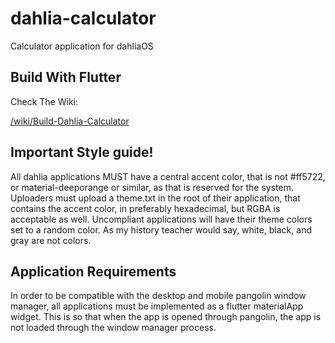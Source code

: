 # dahlia-calculator
Calculator application for dahliaOS

## Build With Flutter

Check The Wiki:

[/wiki/Build-Dahlia-Calculator](https://github.com/dahlia-os/dahlia-calculator/wiki/Build-Dahlia-Calculator)

## Important Style guide!
All dahlia applications MUST have a central accent color, that is not #ff5722, or material-deeporange or similar, as that is reserved for the system. Uploaders must upload a theme.txt in the root of their application, that contains the accent color, in preferably hexadecimal, but RGBA is acceptable as well. Uncompliant applications will have their theme colors set to a random color. As my history teacher would say, white, black, and gray are not colors.

## Application Requirements
In order to be compatible with the desktop and mobile pangolin window manager, all applications must be implemented as a flutter materialApp widget. This is so that when the app is opened through pangolin, the app is not loaded through the window manager process.
